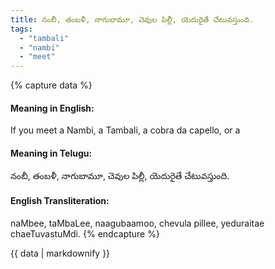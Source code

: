 ```yaml
---
title: నంబీ, తంబళీ, నాగుబామూ, చెవుల పిల్లీ, యెదురైతే చేటువస్తుంది.
tags:
  - "tambali"
  - "nambi"
  - "meet"
---
```


{% capture data %}
#### Meaning in English:
If you meet a Nambi, a Tambali, a cobra da capello, or a

#### Meaning in Telugu:
నంబీ, తంబళీ, నాగుబామూ, చెవుల పిల్లీ, యెదురైతే చేటువస్తుంది.

#### English Transliteration:
naMbee, taMbaLee, naagubaamoo, chevula pillee, yeduraitae chaeTuvastuMdi.
{% endcapture %}

<div class="notice">{{ data | markdownify }}</div>

